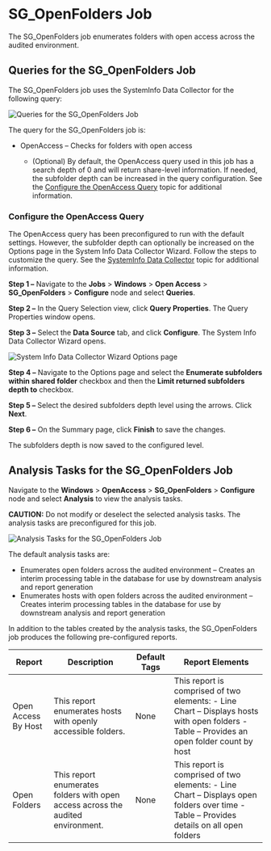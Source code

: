 # SG_OpenFolders Job

The SG_OpenFolders job enumerates folders with open access across the audited environment.

## Queries for the SG_OpenFolders Job

The SG_OpenFolders job uses the SystemInfo Data Collector for the following query:

![Queries for the SG_OpenFolders Job](/img/product_docs/accessanalyzer/11.6/accessanalyzer/solutions/windows/openaccess/openfoldersquery.webp)

The query for the SG_OpenFolders job is:

- OpenAccess – Checks for folders with open access

    - (Optional) By default, the OpenAccess query used in this job has a search depth of 0 and will
      return share-level information. If needed, the subfolder depth can be increased in the query
      configuration. See the [Configure the OpenAccess Query](#configure-the-openaccess-query) topic
      for additional information.

### Configure the OpenAccess Query

The OpenAccess query has been preconfigured to run with the default settings. However, the subfolder
depth can optionally be increased on the Options page in the System Info Data Collector Wizard.
Follow the steps to customize the query. See the
[SystemInfo Data Collector](/docs/accessanalyzer/11.6/admin/datacollector/systeminfo/overview.md)
topic for additional information.

**Step 1 –** Navigate to the **Jobs** > **Windows** > **Open Access** > **SG_OpenFolders** >
**Configure** node and select **Queries**.

**Step 2 –** In the Query Selection view, click **Query Properties**. The Query Properties window
opens.

**Step 3 –** Select the **Data Source** tab, and click **Configure**. The System Info Data Collector
Wizard opens.

![System Info Data Collector Wizard Options page](/img/product_docs/accessanalyzer/11.6/accessanalyzer/solutions/windows/openaccess/configuresubfolderdepth.webp)

**Step 4 –** Navigate to the Options page and select the **Enumerate subfolders within shared
folder** checkbox and then the **Limit returned subfolders depth to** checkbox.

**Step 5 –** Select the desired subfolders depth level using the arrows. Click **Next**.

**Step 6 –** On the Summary page, click **Finish** to save the changes.

The subfolders depth is now saved to the configured level.

## Analysis Tasks for the SG_OpenFolders Job

Navigate to the **Windows** > **OpenAccess** > **SG_OpenFolders** > **Configure** node and select
**Analysis** to view the analysis tasks.

**CAUTION:** Do not modify or deselect the selected analysis tasks. The analysis tasks are
preconfigured for this job.

![Analysis Tasks for the SG_OpenFolders Job](/img/product_docs/accessanalyzer/11.6/accessanalyzer/solutions/windows/openaccess/openfoldersanalysis.webp)

The default analysis tasks are:

- Enumerates open folders across the audited environment – Creates an interim processing table in
  the database for use by downstream analysis and report generation
- Enumerates hosts with open folders across the audited environment – Creates interim processing
  tables in the database for use by downstream analysis and report generation

In addition to the tables created by the analysis tasks, the SG_OpenFolders job produces the
following pre-configured reports.

| Report              | Description                                                                     | Default Tags | Report Elements                                                                                                                           |
| ------------------- | ------------------------------------------------------------------------------- | ------------ | ----------------------------------------------------------------------------------------------------------------------------------------- |
| Open Access By Host | This report enumerates hosts with openly accessible folders.                    | None         | This report is comprised of two elements: - Line Chart – Displays hosts with open folders - Table – Provides an open folder count by host |
| Open Folders        | This report enumerates folders with open access across the audited environment. | None         | This report is comprised of two elements: - Line Chart – Displays open folders over time - Table – Provides details on all open folders   |
